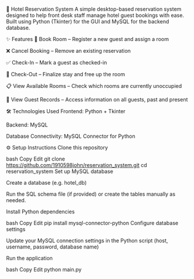 🏨 Hotel Reservation System
A simple desktop-based reservation system designed to help front desk staff manage hotel guest bookings with ease. Built using Python (Tkinter) for the GUI and MySQL for the backend database.

✨ Features
📌 Book Room – Register a new guest and assign a room

❌ Cancel Booking – Remove an existing reservation

✅ Check-In – Mark a guest as checked-in

🧾 Check-Out – Finalize stay and free up the room

📋 View Available Rooms – Check which rooms are currently unoccupied

👤 View Guest Records – Access information on all guests, past and present

🛠 Technologies Used
Frontend: Python + Tkinter

Backend: MySQL

Database Connectivity: MySQL Connector for Python

⚙️ Setup Instructions
Clone this repository

bash
Copy
Edit
git clone https://github.com/1910598john/reservation_system.git
cd reservation_system
Set up MySQL database

Create a database (e.g. hotel_db)

Run the SQL schema file (if provided) or create the tables manually as needed.

Install Python dependencies

bash
Copy
Edit
pip install mysql-connector-python
Configure database settings

Update your MySQL connection settings in the Python script (host, username, password, database name)

Run the application

bash
Copy
Edit
python main.py

